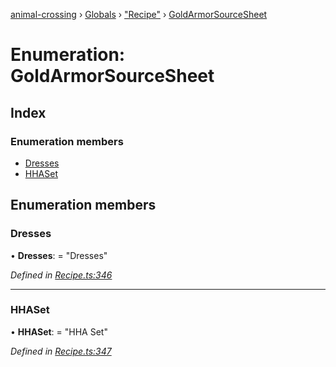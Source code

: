 [animal-crossing](../README.md) › [Globals](../globals.md) › ["Recipe"](../modules/_recipe_.md) › [GoldArmorSourceSheet](_recipe_.goldarmorsourcesheet.md)

# Enumeration: GoldArmorSourceSheet

## Index

### Enumeration members

* [Dresses](_recipe_.goldarmorsourcesheet.md#dresses)
* [HHASet](_recipe_.goldarmorsourcesheet.md#hhaset)

## Enumeration members

###  Dresses

• **Dresses**: = "Dresses"

*Defined in [Recipe.ts:346](https://github.com/Norviah/animal-crossing/blob/682361d/module/types/Recipe.ts#L346)*

___

###  HHASet

• **HHASet**: = "HHA Set"

*Defined in [Recipe.ts:347](https://github.com/Norviah/animal-crossing/blob/682361d/module/types/Recipe.ts#L347)*

